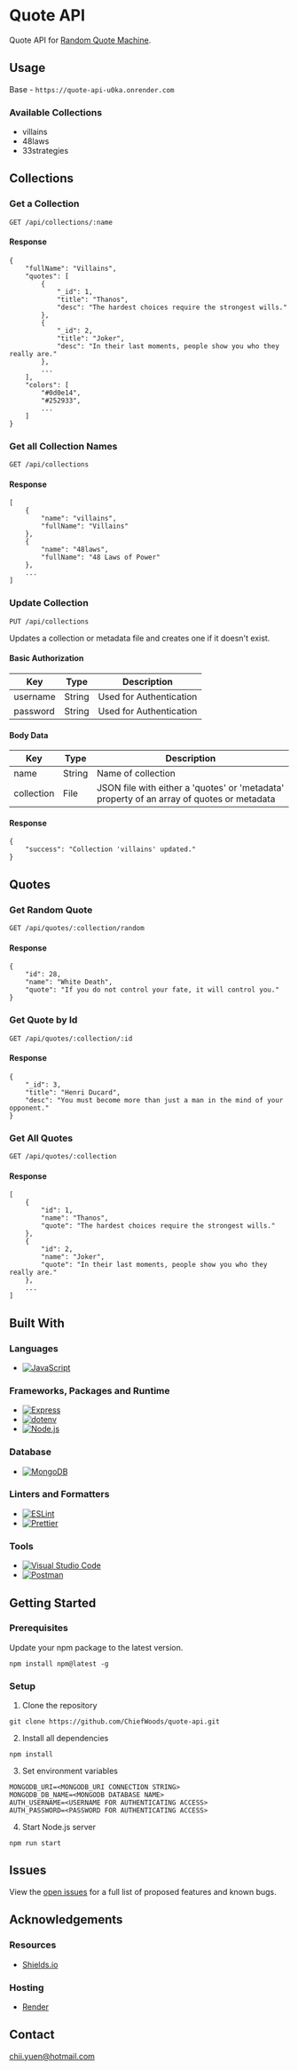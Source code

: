 # Quote API

Quote API for [Random Quote Machine](https://github.com/ChiefWoods/random-quote-machine).

## Usage

Base - `https://quote-api-u0ka.onrender.com`

### Available Collections

- villains
- 48laws
- 33strategies

## Collections

### Get a Collection

`GET /api/collections/:name`

#### Response

```
{
    "fullName": "Villains",
    "quotes": [
        {
            "_id": 1,
            "title": "Thanos",
            "desc": "The hardest choices require the strongest wills."
        },
        {
            "_id": 2,
            "title": "Joker",
            "desc": "In their last moments, people show you who they really are."
        },
        ...
    ],
    "colors": [
        "#0d0e14",
        "#252933",
        ...
    ]
}
```

### Get all Collection Names

`GET /api/collections`

#### Response

```
[
    {
        "name": "villains",
        "fullName": "Villains"
    },
    {
        "name": "48laws",
        "fullName": "48 Laws of Power"
    },
    ...
]
```

### Update Collection

`PUT /api/collections`

Updates a collection or metadata file and creates one if it doesn't exist.

#### Basic Authorization

| Key      | Type   | Description             |
| -------- | ------ | ----------------------- |
| username | String | Used for Authentication |
| password | String | Used for Authentication |

#### Body Data

| Key        | Type   | Description                                                                               |
| ---------- | ------ | ----------------------------------------------------------------------------------------- |
| name       | String | Name of collection                                                                        |
| collection | File   | JSON file with either a 'quotes' or 'metadata' property of an array of quotes or metadata |

#### Response

```
{
    "success": "Collection 'villains' updated."
}
```

## Quotes

### Get Random Quote

`GET /api/quotes/:collection/random`

#### Response

```
{
    "id": 28,
    "name": "White Death",
    "quote": "If you do not control your fate, it will control you."
}
```

### Get Quote by Id

`GET /api/quotes/:collection/:id`

#### Response

```
{
    "_id": 3,
    "title": "Henri Ducard",
    "desc": "You must become more than just a man in the mind of your opponent."
}
```

### Get All Quotes

`GET /api/quotes/:collection`

#### Response

```
[
    {
        "id": 1,
        "name": "Thanos",
        "quote": "The hardest choices require the strongest wills."
    },
    {
        "id": 2,
        "name": "Joker",
        "quote": "In their last moments, people show you who they really are."
    },
    ...
]
```

## Built With

### Languages

- [![JavaScript](https://img.shields.io/badge/Javascript-383936?style=for-the-badge&logo=javascript)](https://js.org/index.html)

### Frameworks, Packages and Runtime

- [![Express](https://img.shields.io/badge/Express-black?style=for-the-badge&logo=express)](https://expressjs.com/)
- [![dotenv](https://img.shields.io/badge/.Env-black?style=for-the-badge&logo=dotenv)](https://www.dotenv.org/)
- [![Node.js](https://img.shields.io/badge/Node.js-233056?style=for-the-badge&logo=nodedotjs)](https://nodejs.org/en)

### Database

- [![MongoDB](https://img.shields.io/badge/MongoDB-001e2b?style=for-the-badge&logo=mongodb)](https://www.mongodb.com/)

### Linters and Formatters

- [![ESLint](https://img.shields.io/badge/eslint-4b32c3?style=for-the-badge&logo=eslint)](https://eslint.org/)
- [![Prettier](https://img.shields.io/badge/prettier-1a2b34?style=for-the-badge&logo=prettier)](https://prettier.io/)

### Tools

- [![Visual Studio Code](https://img.shields.io/badge/Visual%20Studio%20Code-2c2c32?style=for-the-badge&logo=visual-studio-code&logoColor=007ACC)](https://code.visualstudio.com/)
- [![Postman](https://img.shields.io/badge/Postman-fff?style=for-the-badge&logo=postman)](https://www.postman.com/)

## Getting Started

### Prerequisites

Update your npm package to the latest version.

```
npm install npm@latest -g
```

### Setup

1. Clone the repository

```
git clone https://github.com/ChiefWoods/quote-api.git
```

2. Install all dependencies

```
npm install
```

3. Set environment variables

```
MONGODB_URI=<MONGODB_URI CONNECTION STRING>
MONGODB_DB_NAME=<MONGODB DATABASE NAME>
AUTH_USERNAME=<USERNAME FOR AUTHENTICATING ACCESS>
AUTH_PASSWORD=<PASSWORD FOR AUTHENTICATING ACCESS>
```

4. Start Node.js server

```
npm run start
```

## Issues

View the [open issues](https://github.com/ChiefWoods/random-quote-machine/issues) for a full list of proposed features and known bugs.

## Acknowledgements

### Resources

- [Shields.io](https://shields.io/)

### Hosting

- [Render](https://render.com/)

## Contact

[chii.yuen@hotmail.com](mailto:chii.yuen@hotmail.com)
